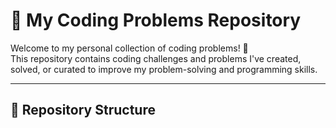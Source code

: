 # 🧠 My Coding Problems Repository

Welcome to my personal collection of coding problems! 🚀  
This repository contains coding challenges and problems I've created, solved, or curated to improve my problem-solving and programming skills.

---

## 📂 Repository Structure

